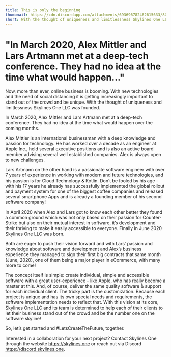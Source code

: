 ```yaml
---
title: This is only the beginning
thumbnail: https://cdn.discordapp.com/attachments/693696782462615633/800384159340167258/ACtC-3eGhMbGoecOq-d_Y8-nkyQ-HdZSHkXNspENln3fS5KQW5qJbKCBhx-68WejcWSUKuCt3fbmEVQKr_geIGoAQcjz6fGQnplI.png
short: With the thought of uniqueness and limitlessness Skylines One LLC was founded
---
```


# "In March 2020, Alex Mittler and Lars Artmann met at a deep-tech conference. They had no idea at the time what would happen..."

Now, more than ever, online business is booming. With new technologies and the need of social distancing it is getting increasingly important to stand out of the crowd and be unique.
With the thought of uniqueness and limitlessness Skylines One LLC was founded.

In March 2020, Alex Mittler and Lars Artmann met at a deep-tech conference. They had no idea at the time what would happen over the coming months.

Alex Mittler is an international businessman with a deep knowledge and passion for technology. He has worked over a decade as an engineer at Apple Inc., held several executive positions and is also an active board member advising several well established companies. Alex is always open to new challenges.

Lars Artmann on the other hand is a passionate software engineer with over 7 years of experience in working with modern and future technologies, and his passion is for Cloud Technology & Kotlin. Don’t be fooled by his age - with his 17 years he already has successfully implemented the global rollout and payment system for one of the biggest coffee companies and released several smartphone Apps and is already a founding member of his second software company!

In April 2020 when Alex and Lars got to know each other better they found a common ground which was not only based on their passion for Counter-Strike but also on their mutual interest in software, it’s development and their thriving to make it easily accessible to everyone. Finally in June 2020 Skylines One LLC was born.

Both are eager to push their vision forward and with Lars’ passion and knowledge about software and development and Alex’s business experience they managed to sign their first big contracts that same month (June, 2020), one of them being a major player in eCommerce, with many more to come!

The concept itself is simple: create individual, simple and accessible software with a great user-experience - like Apple, who has really become a master at this. And, of course, deliver the same quality software & support for each individual client. The tricky part is the customization. Because each project is unique and has its own special needs and requirements, the software implementation needs to reflect that. With this vision at its core, Skylines One LLC and its team is determined to help each of their clients to let their business stand out of the crowd and be the number one on the software skyline!

So, let’s get started and #LetsCreateTheFuture, together.

Interested in a collaboration for your next project? Contact Skylines One through the website https://skylines.one or reach out via Discord https://discord.skylines.one.
